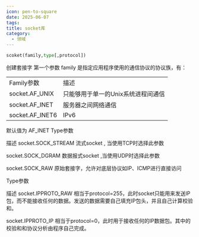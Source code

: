 ```yaml
---
icon: pen-to-square
date: 2025-06-07
tags: 
title: socket库
category:
  - 领域
---
```

```python
scoket(family,type[,protocol])
```
创建套接字
第一个参数 family 是指定应用程序使用的通信协议的协议族，有：

|                 |                     |
| --------------- | ------------------- |
| Family参数        | 描述                  |
| socket.AF_UNIX  | 只能够用于单一的Unix系统进程间通信 |
| socket.AF_INET  | 服务器之间网络通信           |
| socket.AF_INET6 | IPv6                |
默认值为 AF_INET
Type参数

描述
socket.SOCK_STREAM
流式socket , 当使用TCP时选择此参数

socket.SOCK_DGRAM
数据报式socket ,当使用UDP时选择此参数

socket.SOCK_RAW
原始套接字，允许对底层协议如IP、ICMP进行直接访问

Type参数

描述
socket.IPPROTO_RAW
相当于protocol=255，此时socket只能用来发送IP包，而不能接收任何的数据。发送的数据需要自己填充IP包头，并且自己计算校验和。

socket.IPPROTO_IP
相当于protocol=0，此时用于接收任何的IP数据包。其中的校验和和协议分析由程序自己完成。

